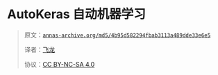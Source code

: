 # AutoKeras 自动机器学习

> 原文：[`annas-archive.org/md5/4b95d582294fbab3113a489dde33e6e5`](https://annas-archive.org/md5/4b95d582294fbab3113a489dde33e6e5)
> 
> 译者：[飞龙](https://github.com/wizardforcel)
> 
> 协议：[CC BY-NC-SA 4.0](http://creativecommons.org/licenses/by-nc-sa/4.0/)